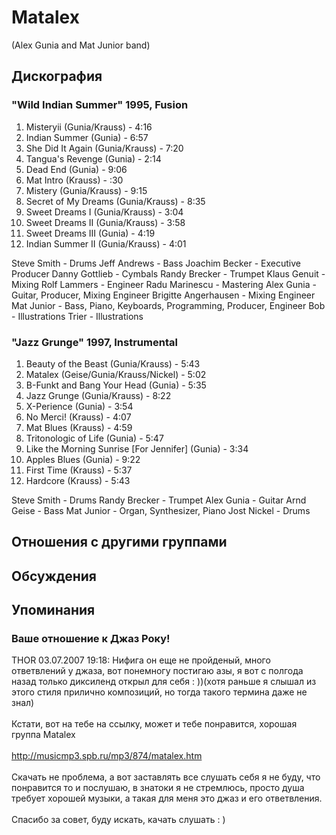 # Matalex

(Alex Gunia and Mat Junior band)

## Дискография

### "Wild Indian Summer" 1995, Fusion

  1.   Misteryii (Gunia/Krauss) - 4:16 
  2.   Indian Summer (Gunia) - 6:57 
  3.   She Did It Again (Gunia/Krauss) - 7:20 
  4.   Tangua's Revenge (Gunia) - 2:14 
  5.   Dead End (Gunia) - 9:06 
  6.   Mat Intro (Krauss) - :30 
  7.   Mistery (Gunia/Krauss) - 9:15 
  8.   Secret of My Dreams (Gunia/Krauss) - 8:35 
  9.   Sweet Dreams I (Gunia/Krauss) - 3:04 
  10.   Sweet Dreams II (Gunia/Krauss) - 3:58 
  11.   Sweet Dreams III (Gunia) - 4:19 
  12.   Indian Summer II (Gunia/Krauss) - 4:01 


Steve Smith  -  Drums 
Jeff Andrews  -  Bass 
Joachim Becker  -  Executive Producer 
Danny Gottlieb  -  Cymbals 
Randy Brecker  -  Trumpet 
Klaus Genuit  -  Mixing 
Rolf Lammers  -  Engineer 
Radu Marinescu  -  Mastering 
Alex Gunia  -  Guitar, Producer, Mixing Engineer 
Brigitte Angerhausen  -  Mixing Engineer 
Mat Junior  -  Bass, Piano, Keyboards, Programming, Producer, Engineer 
Bob  -  Illustrations 
Trier  -  Illustrations 


### "Jazz Grunge" 1997, Instrumental

  1.   Beauty of the Beast (Gunia/Krauss) - 5:43 
  2.   Matalex (Geise/Gunia/Krauss/Nickel) - 5:02 
  3.   B-Funkt and Bang Your Head (Gunia) - 5:35 
  4.   Jazz Grunge (Gunia/Krauss) - 8:22 
  5.   X-Perience (Gunia) - 3:54 
  6.   No Merci! (Krauss) - 4:07 
  7.   Mat Blues (Krauss) - 4:59 
  8.   Tritonologic of Life (Gunia) - 5:47 
  9.   Like the Morning Sunrise [For Jennifer] (Gunia) - 3:34 
  10.   Apples Blues (Gunia) - 9:22 
  11.   First Time (Krauss) - 5:37 
  12.   Hardcore (Krauss) - 5:43 


Steve Smith  -  Drums 
Randy Brecker  -  Trumpet 
Alex Gunia  -  Guitar 
Arnd Geise  -  Bass 
Mat Junior  -  Organ, Synthesizer, Piano 
Jost Nickel  -  Drums 



## Отношения с другими группами


## Обсуждения


## Упоминания

### Ваше отношение к Джаз Року!

THOR 03.07.2007 19:18:
Нифига он еще не пройденый, много ответвлений у джаза, вот понемногу постигаю азы, я вот с полгода назад только диксиленд открыл для себя : ))(хотя раньше я слышал из этого стиля прилично композиций, но тогда такого термина даже не знал)<BR><BR>Кстати, вот на тебе на ссылку, может и тебе понравится, хорошая группа Matalex<BR><BR><A HREF="http://musicmp3.spb.ru/mp3/874/matalex.htm" TARGET="_blank">http://musicmp3.spb.ru/mp3/874/matalex.htm</A><BR><BR>Скачать не проблема, а вот заставлять все слушать себя я не буду, что понравится то и послушаю, в знатоки я не стремлюсь, просто душа требует хорошей музыки, а такая для меня это джаз и его ответвления.<BR><BR>Спасибо за совет, буду искать, качать слушать : )

